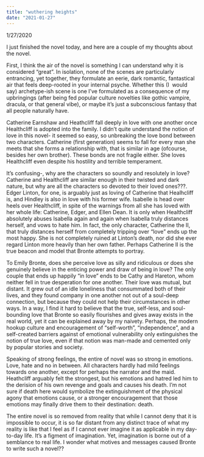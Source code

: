 ```yaml
---
title: "wuthering heights"
date: "2021-01-27"
---
```


1/27/2020

I just finished the novel today, and here are a couple of my thoughts about the novel. 

First, I think the air of the novel is something I can understand why it is considered “great”. In isolation, none of the scenes are particularly entrancing, yet together, they formulate an eerie, dark romantic, fantastical air that feels deep-rooted in your internal psyche. Whether this (I  would say) archetype-ish scene is one I’ve formulated as a consequence of my upbringings (after being fed popular culture novelties like gothic vampire, dracula, or that general vibe), or maybe it’s just a subconscious fantasy that all people naturally have. 

Catherine Earnshaw and Heathcliff fall deeply in love with one another once Healthcliff is adopted into the family. I didn’t quite understand the notion of love in this novel- it seemed so easy, so unbreaking the love bond between two characters. Catherine (first generation) seems to fall for every man she meets that she forms a relationship with, that is similar in age (ofcourse, besides her own brother). These bonds are not fragile either. She loves Healthcliff even despite his hostility and terrible temperament. 

It’s confusing-, why are the characters so soundly and resolutely in love? Catherine and Healthcliff are similar enough in their twisted and dark nature, but why are all the characters so devoted to their loved ones???. Edger Linton, for one, is arguably just as loving of Catherine that Healhcliff is, and Hindley is also in love with his former wife. Isabelle is head over heels over Healthcliff, in spite of the warnings from all she has loved with her whole life: Catherine, Edger, and Ellen Dean. It is only when Healthcliff absolutely abuses Isabella again and again when Isabella truly distances herself, and vows to hate him. In fact, the only character, Catherine the II, that truly distances herself from completely tripping over “love” ends up the most happy. She is not completely ruined at Linton’s death, nor did she ever regard Linton more heavily than her own father. Perhaps Catherine II is the true beacon and model that Bronte attempts to portray. 

To Emily Bronte, does she perceive love as silly and ridiculous or does she genuinely believe in the enticing power and draw of being in love? The only couple that ends up happily “in love” ends to be Cathy and Hareton, whom neither fell in true desperation for one another. Their love was mutual, but distant. It grew out of an idle loneliness that consummated both of their lives, and they found company in one another not out of a soul-deep connection, but because they could not help their circumstances in other ways. In a way, I find it hard to believe that the true, self-less, and soul-bounding love that Bronte so easily flourishes and gives away exists in the real world, yet it can be explained away by my naivety. Perhaps, the modern hookup culture and encouragement of “self-worth”, “independence”, and a self-created barriers against of emotional vulnerability only extinguishes the notion of true love, even if that notion was man-made and cemented only by popular stories and society. 

Speaking of strong feelings, the entire of novel was so strong in emotions. Love, hate and no in between. All characters hardly had mild feelings towards one another, except for perhaps the narrator and the maid. Heathcliff arguably felt the strongest, but his emotions and hatred led him to the derision of his own revenge and goals and causes his death. I’m not sure if death here would symbolize the extinguishment of the physical agony that emotions cause, or a stronger encouragement that those emotions may finally drive them to their destination: death. 

The entire novel is so removed from reality that while I cannot deny that it is impossible to occur, it is so far distant from any distinct trace of what my reality is like that I feel as if I cannot ever imagine it as applicable in my day-to-day life. It’s a figment of imagination. Yet, imagination is borne out of a semblance to real life. I wonder what motives and messages caused Bronte to write such a novel??

